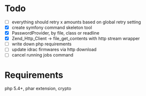 # Todo
- [ ] everything should retry x amounts based on global retry setting
- [x] create symfony command skeleton tool
- [x] PasswordProvider, by file, class or readline
- [x] Zend_Http_Client -> file_get_contents with http stream wrapper
- [ ] write down php requirements
- [ ] update idrac firmwares via http download
- [ ] cancel running jobs command

# Requirements
php 5.4+, phar extension, crypto
